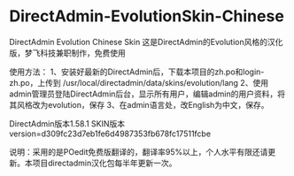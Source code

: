 # DirectAdmin-EvolutionSkin-Chinese
DirectAdmin Evolution Chinese Skin
这是DirectAdmin的Evolution风格的汉化版，梦飞科技兼职制作，免费使用

使用方法：
1、安装好最新的DirectAdmin后，下载本项目的zh.po和login-zh.po，上传到
/usr/local/directadmin/data/skins/evolution/lang
2、使用admin管理员登陆DirectAdmin后台，显示所有用户，编辑admin的用户资料，将其风格改为evolution，保存
3、在admin语言处，改English为中文，保存。

DirectAdmin版本1.58.1
SKIN版本
version=d309fc23d7eb1fe6d4987353fb678fc17511fcbe

说明：采用的是POedit免费版翻译的，翻译率95%以上，个人水平有限还请更新。本项目directadmin汉化包每半年更新一次。

